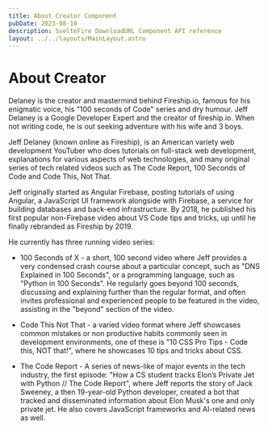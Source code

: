 ```yaml
---
title: About Creator Component
pubDate: 2023-08-10
description: SvelteFire DownloadURL Component API reference
layout: ../../layouts/MainLayout.astro
---
```


# About Creator

Delaney is the creator and mastermind behind Fireship.io, famous for his enigmatic voice, his "100 seconds of Code" series and dry humour.
Jeff Delaney is a Google Developer Expert and the creator of fireship.io. When not writing code, he is out seeking adventure with his wife and 3 boys.


Jeff Delaney (known online as Fireship), is an American variety web development YouTuber who does tutorials on full-stack web development, explanations for various aspects of web technologies, and many original series of tech related videos such as The Code Report, 100 Seconds of Code and Code This, Not That.

Jeff originally started as Angular Firebase, posting tutorials of using Angular, a JavaScript UI framework alongside with Firebase, a service for building databases and back-end infrastructure. By 2018, he published his first popular non-Firebase video about VS Code tips and tricks, up until he finally rebranded as Fireship by 2019.

He currently has three running video series:

- 100 Seconds of X - a short, 100 second video where Jeff provides a very condensed crash course about a particular concept, such as "DNS Explained in 100 Seconds", or a programming language, such as "Python in 100 Seconds". He regularly goes beyond 100 seconds, discussing and explaining further than the regular format, and often invites professional and experienced people to be featured in the video, assisting in the "beyond" section of the video.

- Code This Not That - a varied video format where Jeff showcases common mistakes or non productive habits commonly seen in development environments, one of these is "10 CSS Pro Tips - Code this, NOT that!", where he showcases 10 tips and tricks about CSS.

- The Code Report - A series of news-like of major events in the tech industry, the first episode: "How a CS student tracks Elon’s Private Jet with Python // The Code Report", where Jeff reports the story of Jack Sweeney, a then 19-year-old Python developer, created a bot that tracked and disseminated information about Elon Musk's one and only private jet. He also covers JavaScript frameworks and AI-related news as well.